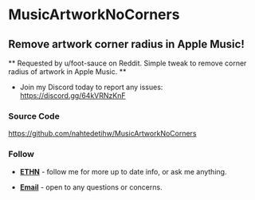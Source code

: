 # MusicArtworkNoCorners

## Remove artwork corner radius in Apple Music!

** Requested by u/foot-sauce on Reddit. Simple tweak to remove corner radius of artwork in Apple Music. **

* Join my Discord today to report any issues: https://discord.gg/64kVRNzKnF

### Source Code
https://github.com/nahtedetihw/MusicArtworkNoCorners

### Follow

* [**ETHN**](https://twitter.com/ethanwhited) - follow me for more up to date info, or ask me anything.

* [**Email**](mailto:ethanwhited2208@gmail.com) - open to any questions or concerns.

